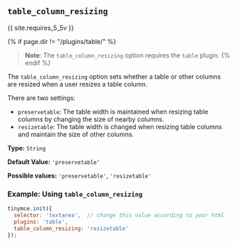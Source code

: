 ## `table_column_resizing`

{{ site.requires_5_5v }}

{% if page.dir != "/plugins/table/" %}
> **Note**: The `table_column_resizing` option requires the `table` plugin.
{% endif %}

The `table_column_resizing` option sets whether a table or other columns are resized when a user resizes a table column.

There are two settings:

- `preservetable`: The table width is maintained when resizing table columns by changing the size of nearby columns.
- `resizetable`: The table width is changed when resizing table columns and maintain the size of other columns.

**Type:** `String`

**Default Value:** `'preservetable'`

**Possible values:** `'preservetable'`, `'resizetable'`

### Example: Using `table_column_resizing`

```js
tinymce.init({
  selector: 'textarea',  // change this value according to your html
  plugins: 'table',
  table_column_resizing: 'resizetable'
});
```
